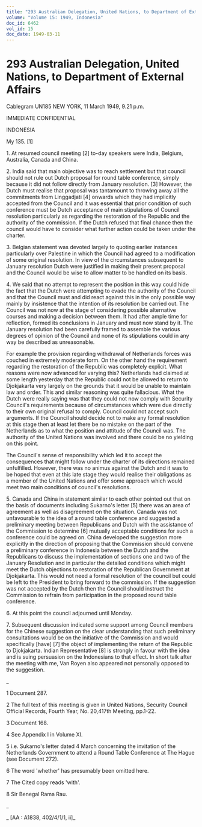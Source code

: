 ```yaml
---
title: "293 Australian Delegation, United Nations, to Department of External Affairs"
volume: "Volume 15: 1949, Indonesia"
doc_id: 6462
vol_id: 15
doc_date: 1949-03-11
---
```


# 293 Australian Delegation, United Nations, to Department of External Affairs

Cablegram UN185 NEW YORK, 11 March 1949, 9.21 p.m.

IMMEDIATE CONFIDENTIAL

INDONESIA

My 135. [1]

1\. At resumed council meeting [2] to-day speakers were India, Belgium, Australia, Canada and China.

2\. India said that main objective was to reach settlement but that council should not rule out Dutch proposal for round table conference, simply because it did not follow directly from January resolution. [3] However, the Dutch must realise that proposal was tantamount to throwing away all the commitments from Linggadjati [4] onwards which they had implicitly accepted from the Council and it was essential that prior condition of such conference must be Dutch acceptance of main stipulations of Council resolution particularly as regarding the restoration of the Republic and the authority of the commission. If the Dutch refused that final chance then the council would have to consider what further action could be taken under the charter.

3\. Belgian statement was devoted largely to quoting earlier instances particularly over Palestine in which the Council had agreed to a modification of some original resolution. In view of the circumstances subsequent to January resolution Dutch were justified in making their present proposal and the Council would be wise to allow matter to be handled on its basis.

4\. We said that no attempt to represent the position in this way could hide the fact that the Dutch were attempting to evade the authority of the Council and that the Council must and did react against this in the only possible way mainly by insistence that the intention of its resolution be carried out. The Council was not now at the stage of considering possible alternative courses and making a decision between them. It had after ample time for reflection, formed its conclusions in January and must now stand by it. The January resolution had been carefully framed to assemble the various degrees of opinion of the Council and none of its stipulations could in any way be described as unreasonable.

For example the provision regarding withdrawal of Netherlands forces was couched in extremely moderate form. On the other hand the requirement regarding the restoration of the Republic was completely explicit. What reasons were now advanced for varying this? Netherlands had claimed at some length yesterday that the Republic could not be allowed to return to Djokjakarta very largely on the grounds that it would be unable to maintain law and order. This and similar reasoning was quite fallacious. What the Dutch were really saying was that they could not now comply with Security Council's requirements because of circumstances which were due directly to their own original refusal to comply. Council could not accept such arguments. If the Council should decide not to make any formal resolution at this stage then at least let there be no mistake on the part of the Netherlands as to what the position and attitude of the Council was. The authority of the United Nations was involved and there could be no yielding on this point.

The Council's sense of responsibility which led it to accept the consequences that might follow under the charter of its directions remained unfulfilled. However, there was no animus against the Dutch and it was to be hoped that even at this late stage they would realise their obligations as a member of the United Nations and offer some approach which would meet two main conditions of council's resolutions.

5\. Canada and China in statement similar to each other pointed out that on the basis of documents including Sukarno's letter [5] there was an area of agreement as well as disagreement on the situation. Canada was not unfavourable to the idea of a round table conference and suggested a preliminary meeting between Republicans and Dutch with the assistance of the Commission to determine [6] mutually acceptable conditions for such a conference could be agreed on. China developed the suggestion more explicitly in the direction of proposing that the Commission should convene a preliminary conference in Indonesia between the Dutch and the Republicans to discuss the implementation of sections one and two of the January Resolution and in particular the detailed conditions which might meet the Dutch objections to restoration of the Republican Government at Djokjakarta. This would not need a formal resolution of the council but could be left to the President to bring forward to the commission. If the suggestion was not accepted by the Dutch then the Council should instruct the Commission to refrain from participation in the proposed round table conference.

6\. At this point the council adjourned until Monday.

7\. Subsequent discussion indicated some support among Council members for the Chinese suggestion on the clear understanding that such preliminary consultations would be on the initiative of the Commission and would specifically [have] [7] the object of implementing the return of the Republic to Djokjakarta. Indian Representative [8] is strongly in favour with the idea and is suing persuasion on the Indonesians to that effect. In short talk after the meeting with me, Van Royen also appeared not personally opposed to the suggestion.

_

1 Document 287.

2 The full text of this meeting is given in United Nations, Security Council Official Records, Fourth Year, No. 20,417th Meeting, pp.1-22.

3 Document 168.

4 See Appendix I in Volume XI.

5 i.e. Sukarno's letter dated 4 March concerning the invitation of the Netherlands Government to attend a Round Table Conference at The Hague (see Document 272).

6 The word 'whether' has presumably been omitted here.

7 The Cited copy reads 'with'.

8 Sir Benegal Rama Rau.

_

_ [AA : A1838, 402/4/1/1, ii]_
